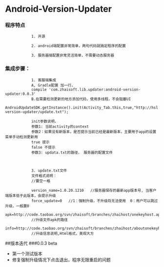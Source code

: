 Android-Version-Updater 
=====


### 程序特点
                1. 开源
                
                2. android端配置非常简单，两句代码就搞定程序的配置
                
                3. 服务器端配置非常灵活简单，不需要动态服务器
                
                


### 集成步骤：
                1. 客服端集成
                A, Gradle配置 加一行，   
                compile 'com.zhaisoft.lib.updater:android-version-updater:0.0.3'
                B.在需要检测更新的地方添加代码，使用多线程，不会阻塞UI
                AndroidUpdateSDK.getInstance().init(Activity_Tab.this,true,"http://hsl.yanzhen100.com/apk/android-version-updater/update.txt");
                
                init参数说明， 
                参数1: 当前activity的context 
                参数2：如果没有新版本，是否提示当前已经是最新版本，主要用于app的设置菜单手动检测更新用
                true 提示
                false 不提示
                参数3: updata.txt的路径， 服务器的配置文件
                
                
                 
                3. update.txt文件
                文件格式说明： 
                //要空一格

                version_name=1.0.20.1210   //服务器保存的最新app版本号, 当客户端版本低于此版本，会提示升级
                force_update=0   //1：强制升级，不升级将无法使用  0：用户可以跳过升级，一般置0
                apk=http://code.taobao.org/svn/zhaisoft/branches/zhaihost/onekeyhost.apk
                //升级文件apk的路径
                info=http://code.taobao.org/svn/zhaisoft/branches/zhaihost/aboutonekeyhost.html
                //升级信息说明,Html格式，美观大方


                
##版本迭代
###0.0.3 beta
* 第一个测试版本
* 修复强制升级情况下点击退出，程序无限重启的问题





 
